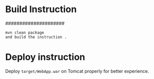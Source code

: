 

# Build Instruction
#####################

```
mvn clean package
and build the instruction .
```

# Deploy instruction

Deploy ```target/WebApp.war``` on Tomcat properly for better experience.

